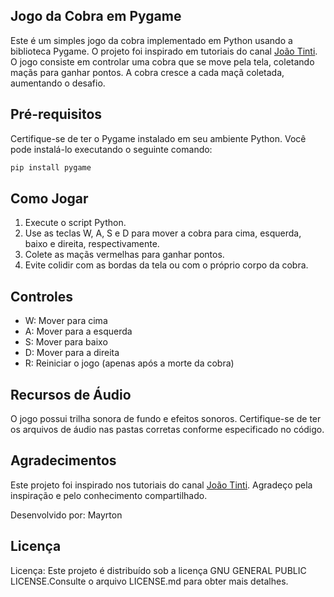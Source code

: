 ## Jogo da Cobra em Pygame

Este é um simples jogo da cobra implementado em Python usando a biblioteca Pygame. O projeto foi inspirado em tutoriais do canal [João Tinti](https://www.youtube.com/@joao-tinti). O jogo consiste em controlar uma cobra que se move pela tela, coletando maçãs para ganhar pontos. A cobra cresce a cada maçã coletada, aumentando o desafio.

## Pré-requisitos
Certifique-se de ter o Pygame instalado em seu ambiente Python. Você pode instalá-lo executando o seguinte comando:
```bash
pip install pygame
```

## Como Jogar

1. Execute o script Python.
2. Use as teclas W, A, S e D para mover a cobra para cima, esquerda, baixo e direita, respectivamente.
3. Colete as maçãs vermelhas para ganhar pontos.
4. Evite colidir com as bordas da tela ou com o próprio corpo da cobra.

## Controles

- W: Mover para cima
- A: Mover para a esquerda
- S: Mover para baixo
- D: Mover para a direita
- R: Reiniciar o jogo (apenas após a morte da cobra)

## Recursos de Áudio

O jogo possui trilha sonora de fundo e efeitos sonoros. Certifique-se de ter os arquivos de áudio nas pastas corretas conforme especificado no código.

## Agradecimentos
Este projeto foi inspirado nos tutoriais do canal [João Tinti](https://www.youtube.com/@joao-tinti). Agradeço pela inspiração e pelo conhecimento compartilhado.

Desenvolvido por: Mayrton

## Licença

Licença: Este projeto é distribuído sob a licença GNU GENERAL PUBLIC LICENSE.Consulte o arquivo LICENSE.md para obter mais detalhes.
